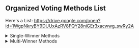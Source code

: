 ## Organized Voting Methods List

Here's a List: https://drive.google.com/open?id=1WgpNkryBY9DUUxAzRV8FQY28niGEr3xacwwg_swRy2A


<details> <summary>Single-Winner Methods</summary>
	<ul> <li> <summary>Single-Choice</summary></ul> </il>
	<ul> <li> <summary>Ranked</summary></ul> </il> 
	<ul> <li> <summary>Cardinal</summary></ul> </il> 
	<ul> <li> <summary>Hybrid</summary></ul> </il>
	<ul> <li> <summary>Candidates Trade</summary></ul> </il> 
</details>
<details> <summary>Multi-Winner Methods</summary>
	
</details>
